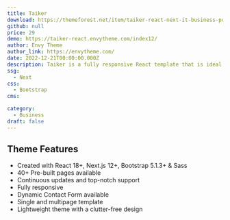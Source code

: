 ```yaml
---
title: Taiker
download: https://themeforest.net/item/taiker-react-next-it-business-portfolio-template/25631723
github: null
price: 29
demo: https://taiker-react.envytheme.com/index12/
author: Envy Theme
author_link: https://envytheme.com/
date: 2022-12-21T00:00:00.000Z
description: Taiker is a fully responsive React template that is ideal for an online IT Business startup. The template is crafted with react, Next.js, Bootstrap, and Sass.
ssg:
  - Next
css:
  - Bootstrap
cms:

category:
  - Business
draft: false
---
```

## Theme Features

- Created with React 18+,  Next.js 12+, Bootstrap 5.1.3+ & Sass
- 40+ Pre-built pages available
- Continuous updates and top-notch support
- Fully responsive
- Dynamic Contact Form available
- Single and multipage template
- Lightweight theme with a clutter-free design
